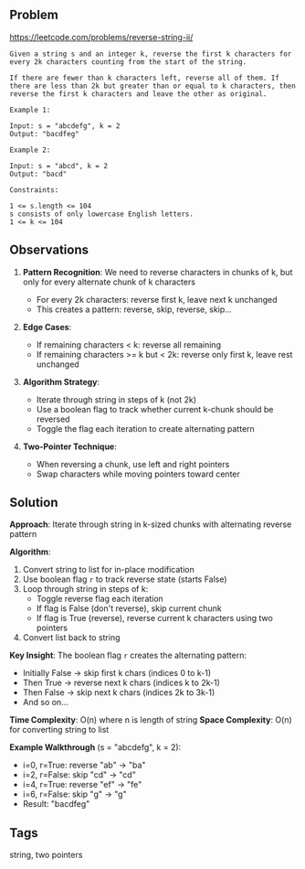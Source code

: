 ## Problem

https://leetcode.com/problems/reverse-string-ii/

```
Given a string s and an integer k, reverse the first k characters for every 2k characters counting from the start of the string.

If there are fewer than k characters left, reverse all of them. If there are less than 2k but greater than or equal to k characters, then reverse the first k characters and leave the other as original.

Example 1:

Input: s = "abcdefg", k = 2
Output: "bacdfeg"

Example 2:

Input: s = "abcd", k = 2
Output: "bacd"

Constraints:

1 <= s.length <= 104
s consists of only lowercase English letters.
1 <= k <= 104
```

## Observations

1. **Pattern Recognition**: We need to reverse characters in chunks of k, but only for every alternate chunk of k characters
   - For every 2k characters: reverse first k, leave next k unchanged
   - This creates a pattern: reverse, skip, reverse, skip...

2. **Edge Cases**: 
   - If remaining characters < k: reverse all remaining
   - If remaining characters >= k but < 2k: reverse only first k, leave rest unchanged

3. **Algorithm Strategy**: 
   - Iterate through string in steps of k (not 2k)
   - Use a boolean flag to track whether current k-chunk should be reversed
   - Toggle the flag each iteration to create alternating pattern

4. **Two-Pointer Technique**: 
   - When reversing a chunk, use left and right pointers
   - Swap characters while moving pointers toward center

## Solution

**Approach**: Iterate through string in k-sized chunks with alternating reverse pattern

**Algorithm**:
1. Convert string to list for in-place modification
2. Use boolean flag `r` to track reverse state (starts False)
3. Loop through string in steps of k:
   - Toggle reverse flag each iteration
   - If flag is False (don't reverse), skip current chunk
   - If flag is True (reverse), reverse current k characters using two pointers
4. Convert list back to string

**Key Insight**: The boolean flag `r` creates the alternating pattern:
- Initially False → skip first k chars (indices 0 to k-1)
- Then True → reverse next k chars (indices k to 2k-1)  
- Then False → skip next k chars (indices 2k to 3k-1)
- And so on...

**Time Complexity**: O(n) where n is length of string
**Space Complexity**: O(n) for converting string to list

**Example Walkthrough** (s = "abcdefg", k = 2):
- i=0, r=True: reverse "ab" → "ba"
- i=2, r=False: skip "cd" → "cd" 
- i=4, r=True: reverse "ef" → "fe"
- i=6, r=False: skip "g" → "g"
- Result: "bacdfeg"

## Tags

string, two pointers